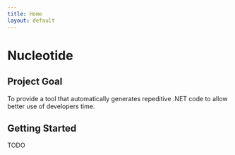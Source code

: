 ```yaml
---
title: Home
layout: default
---
```

<h1>Nucleotide</h1>
<h2>Project Goal</h2>
<p>To provide a tool that automatically generates repeditive .NET code to allow better use of developers time.</p>
<h2>Getting Started</h2>
<p>TODO</p>